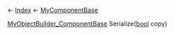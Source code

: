 ← [Index](Api-Index) ← [MyComponentBase](VRage.Game.Components.MyComponentBase)

[MyObjectBuilder_ComponentBase](VRage.Game.ObjectBuilders.ComponentSystem.MyObjectBuilder_ComponentBase) Serialize([bool](System.Boolean) copy)

